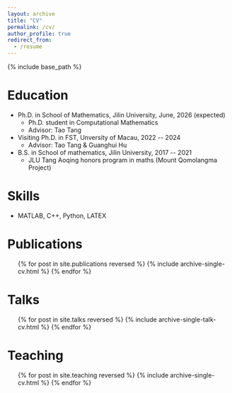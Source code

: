 ```yaml
---
layout: archive
title: "CV"
permalink: /cv/
author_profile: true
redirect_from:
  - /resume
---
```


{% include base_path %}

Education
======
* Ph.D. in School of Mathematics, Jilin University, June, 2026 (expected)
  * Ph.D. student in Computational Mathematics
  * Advisor: Tao Tang
* Visiting Ph.D. in FST, Unversity of Macau, 2022 -- 2024
  * Advisor: Tao Tang & Guanghui Hu
* B.S. in School of mathematics, Jilin University, 2017 -- 2021
  * JLU Tang Aoqing honors program in maths (Mount Qomolangma Project)
  
Skills
======
* MATLAB, C++, Python, LATEX

Publications
======
  <ul>{% for post in site.publications reversed %}
    {% include archive-single-cv.html %}
  {% endfor %}</ul>
  
Talks
======
  <ul>{% for post in site.talks reversed %}
    {% include archive-single-talk-cv.html  %}
  {% endfor %}</ul>
  
Teaching
======
  <ul>{% for post in site.teaching reversed %}
    {% include archive-single-cv.html %}
  {% endfor %}</ul>
  
